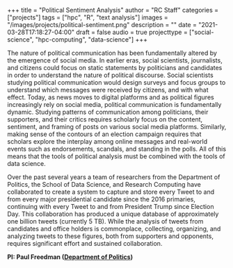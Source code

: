 +++
title = "Political Sentiment Analysis"
author = "RC Staff"
categories = ["projects"]
tags = ["hpc", "R", "text analysis"]
images = "/images/projects/political-sentiment.png"
description = ""
date = "2021-03-28T17:18:27-04:00"
draft = false
audio = true
projecttype = ["social-science", "hpc-computing", "data-science"]
+++

The nature of political communication has been fundamentally altered by the emergence of social media. In earlier eras, social scientists, journalists, and citizens could focus on static statements by politicians and candidates in order to understand the nature of political discourse. Social scientists studying political communication would design surveys and focus groups to understand which messages were received by citizens, and with what effect. Today, as news moves to digital platforms and as political figures increasingly rely on social media, political communication is fundamentally dynamic. Studying patterns of communication among politicians, their supporters, and their critics requires scholarly focus on the content, sentiment, and framing of posts on various social media platforms. Similarly, making sense of the contours of an election campaign requires that scholars explore the interplay among online messages and real-world events such as endorsements, scandals, and standing in the polls. All of this means that the tools of political analysis must be combined with the tools of data science.

Over the past several years a team of researchers from the Department of Politics, the School of Data Science, and Research Computing have collaborated to create a system to capture and store every Tweet to and from every major presidential candidate since the 2016 primaries, continuing with every Tweet to and from President Trump since Election Day. This collaboration has produced a unique database of approximately one billion tweets (currently 5 TB). While the analysis of tweets from candidates and office holders is commonplace, collecting, organizing, and analyzing tweets to these figures, both from supporters and opponents, requires significant effort and sustained collaboration. 


**PI: Paul Freedman ([Department of Politics](https://politics.virginia.edu))**

